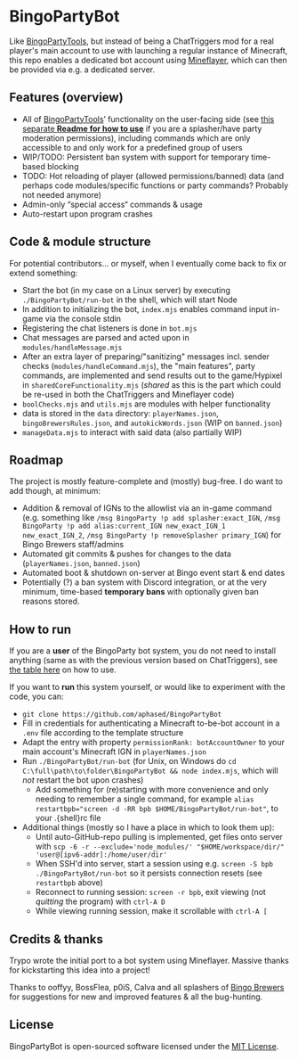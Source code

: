 # BingoPartyBot

Like [BingoPartyTools](https://github.com/aphased/BingoPartyTools?tab=readme-ov-file#all-available-commands),
but instead of being a ChatTriggers mod for a real player's main account to use
with launching a regular instance of Minecraft, this repo enables a dedicated
bot account using [Mineflayer](https://github.com/PrismarineJS/mineflayer),
which can then be provided via e.g. a dedicated server.


## Features (overview)

- All of [BingoPartyTools](https://github.com/aphased/BingoPartyTools?tab=readme-ov-file#all-available-commands
)’
functionality on the user-facing side (see [this separate **Readme for how to use**](https://github.com/aphased/BingoPartyCommands) if
you are a splasher/have party moderation permissions), including commands which
are only accessible to and only work for a predefined group of users
- WIP/TODO: Persistent ban system with support for temporary time-based blocking
- TODO: Hot reloading of player (allowed permissions/banned) data (and perhaps code modules/specific functions or party commands? Probably not needed anymore)
- Admin-only “special access“ commands & usage
- Auto-restart upon program crashes


## Code & module structure

For potential contributors… or myself, when I eventually come back to fix or
extend something:

- Start the bot (in my case on a Linux server) by executing
`./BingoPartyBot/run-bot` in the shell, which will start Node
- In addition to initializing the bot, `index.mjs` enables command input
in-game via the console stdin
- Registering the chat listeners is done in `bot.mjs`
- Chat messages are parsed and acted upon in `modules/handleMessage.mjs`
- After an extra layer of preparing/"sanitizing" messages incl. sender checks
(`modules/handleCommand.mjs`), the "main features", party commands, are implemented and send results out to the game/Hypixel in `sharedCoreFunctionality.mjs`
(_shared_ as this is the part which could be re-used in both
the ChatTriggers and Mineflayer code)
- `boolChecks.mjs` and `utils.mjs` are modules with helper functionality
- data is stored in the `data` directory: `playerNames.json`,
`bingoBrewersRules.json`, and `autokickWords.json` (WIP on `banned.json`)
- `manageData.mjs` to interact with said data (also partially WIP)


## Roadmap

The project is mostly feature-complete and (mostly) bug-free.
I do want to add though, at minimum:

- Addition & removal of IGNs to the allowlist via an in-game command
(e.g. something like `/msg BingoParty !p add splasher:exact_IGN`,
`/msg BingoParty !p add alias:current_IGN new_exact_IGN_1 new_exact_IGN_2`, `/msg BingoParty !p removeSplasher primary_IGN`) for Bingo Brewers staff/admins
- Automated git commits & pushes for changes to the data (`playerNames.json`, `banned.json`)
- Automated boot & shutdown on-server at Bingo event start & end dates
- Potentially (?) a ban system with Discord integration, or at the very minimum, time-based
**temporary bans** with optionally given ban reasons stored.


## How to run

If you are a **user** of the BingoParty bot system, you do not need to install
anything (same as with the previous version based on ChatTriggers),
see [the table here](https://github.com/aphased/BingoPartyCommands?tab=readme-ov-file#all-available-commands) on how to use.

If you want to **run** this system yourself, or would like to experiment with
the code, you can:
- `git clone https://github.com/aphased/BingoPartyBot`
- Fill in credentials for authenticating a Minecraft to-be-bot account in a
`.env` file according to the template structure
- Adapt the entry with property `permissionRank: botAccountOwner` to your main account's
Minecraft IGN in `playerNames.json`
- Run `./BingoPartyBot/run-bot` (for Unix, on Windows do
`cd C:\full\path\to\folder\BingoPartyBot && node index.mjs`, which will _not_
restart the bot upon crashes)
    - Add something for (re)starting with more convenience and only needing to remember a single command, for example `alias restartbpb="screen -d -RR bpb $HOME/BingoPartyBot/run-bot"`, to your .{shell}rc file
- Additional things (mostly so I have a place in which to look them up):
    - Until auto-GitHub-repo pulling is implemented, get files onto server with
    `scp -6 -r --exclude='node_modules/' "$HOME/workspace/dir/" 'user@[ipv6-addr]:/home/user/dir'`
    - When SSH'd into server, start a session using e.g. `screen -S bpb ./BingoPartyBot/run-bot`
    so it persists connection resets (see `restartbpb` above)
    - Reconnect to running session: `screen -r bpb`, exit viewing (not _quitting_ the program) with `ctrl-A D`
    - While viewing running session, make it scrollable with `ctrl-A [`


## Credits & thanks

Trypo wrote the initial port to a bot system using Mineflayer.
Massive thanks for kickstarting this idea into a project!

Thanks to ooffyy, BossFlea, p0iS, Calva and all splashers of
[Bingo Brewers](https://discord.gg/bingobrewers)
for suggestions for new and improved features & all the bug-hunting.


## License

BingoPartyBot is open-sourced software licensed under the [MIT License](https://opensource.org/licenses/MIT).
